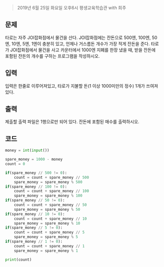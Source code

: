 > 2019년 6월 25일 화요일 오후6시 평생교육학습관 with 희주

## 문제
타로는 자주 JOI잡화점에서 물건을 산다. JOI잡화점에는 잔돈으로 500엔, 100엔, 50엔, 10엔, 5엔, 1엔이 충분히 있고, 언제나 거스름돈 개수가 가장 적게 잔돈을 준다. 타로가 JOI잡화점에서 물건을 사고 카운터에서 1000엔 지폐를 한장 냈을 때, 받을 잔돈에 포함된 잔돈의 개수를 구하는 프로그램을 작성하시오.

## 입력
입력은 한줄로 이루어져있고, 타로가 지불할 돈(1 이상 1000미만의 정수) 1개가 쓰여져있다.

## 출력
제출할 출력 파일은 1행으로만 되어 있다. 잔돈에 포함된 매수를 출력하시오.

## 코드
```python
money = int(input())

spare_money = 1000 - money
count = 0

if(spare_money // 500 != 0):
    count = count + spare_money // 500
    spare_money = spare_money % 500
if(spare_money // 100 != 0):
    count = count + spare_money // 100
    spare_money = spare_money % 100
if(spare_money // 50 != 0):
    count = count + spare_money // 50
    spare_money = spare_money % 50
if(spare_money // 10 != 0):
    count = count + spare_money // 10
    spare_money = spare_money % 10
if(spare_money // 5 != 0):
    count = count + spare_money // 5
    spare_money = spare_money % 5
if(spare_money // 1 != 0):
    count = count + spare_money // 1
    spare_money = spare_money % 1

print(count)
```

